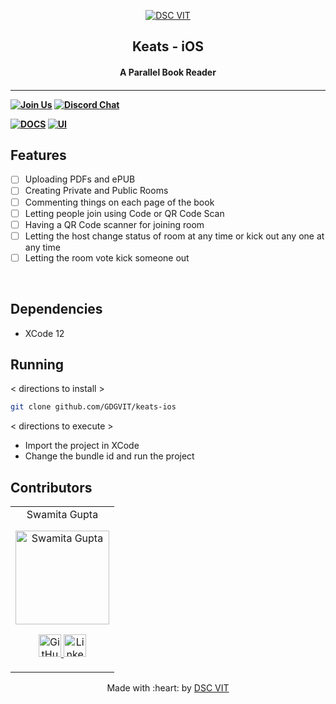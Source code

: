 <p align="center">
<a href="https://dscvit.com">
	<img src="https://user-images.githubusercontent.com/30529572/92081025-fabe6f00-edb1-11ea-9169-4a8a61a5dd45.png" alt="DSC VIT"/>
</a>
	<h2 align="center"> Keats - iOS </h2>
	<h4 align="center"> A Parallel Book Reader <h4>
</p>

---
[![Join Us](https://img.shields.io/badge/Join%20Us-Developer%20Student%20Clubs-red)](https://dsc.community.dev/vellore-institute-of-technology/)
[![Discord Chat](https://img.shields.io/discord/760928671698649098.svg)](https://discord.gg/498KVdSKWR)

[![DOCS](https://img.shields.io/badge/Documentation-see%20docs-green?style=flat-square&logo=appveyor)](INSERT_LINK_FOR_DOCS_HERE) 
  [![UI ](https://img.shields.io/badge/User%20Interface-Link%20to%20UI-orange?style=flat-square&logo=appveyor)](INSERT_UI_LINK_HERE)


## Features
- [ ] Uploading PDFs and ePUB
- [ ] Creating Private and Public Rooms
- [ ] Commenting things on each page of the book
- [ ] Letting people join using Code or QR Code Scan
- [ ] Having a QR Code scanner for joining room
- [ ] Letting the host change status of room at any time or kick out any one at any time
- [ ] Letting the room vote kick someone out

<br>

## Dependencies
 - XCode 12


## Running

< directions to install > 
```bash
git clone github.com/GDGVIT/keats-ios
```

< directions to execute >

- Import the project in XCode
- Change the bundle id and run the project

## Contributors

<table>
	<tr align="center">
		<td>
		Swamita Gupta
		<p align="center">
			<img src = "https://dscvit.com/images/dsc-logo-square.svg" width="150" height="150" alt="Swamita Gupta">
		</p>
			<p align="center">
				<a href = "https://github.com/swamitagupta">
					<img src = "http://www.iconninja.com/files/241/825/211/round-collaboration-social-github-code-circle-network-icon.svg" width="36" height = "36" alt="GitHub"/>
				</a>
				<a href = "https://www.linkedin.com/in/swamitagupta">
					<img src = "http://www.iconninja.com/files/863/607/751/network-linkedin-social-connection-circular-circle-media-icon.svg" width="36" height="36" alt="LinkedIn"/>
				</a>
			</p>
		</td>
	</tr>
</table>

<p align="center">
	Made with :heart: by <a href="https://dscvit.com">DSC VIT</a>
</p>
